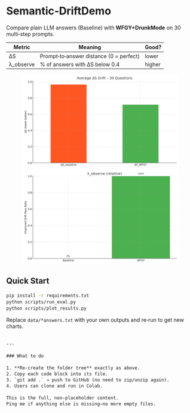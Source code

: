 # Semantic‑DriftDemo

Compare plain LLM answers (Baseline) with **WFGY+DrunkMode** on 30 multi‑step prompts.

| Metric | Meaning | Good? |
|--------|---------|-------|
| ΔS | Prompt‑to‑answer distance (0 = perfect) | lower |
| λ_observe | % of answers with ΔS below 0.4 | higher |

<div align="center">
  <img src="images/drift_comparison.png" width="420"/>
  <img src="images/lambda_pass.png"  width="420"/>
</div>

## Quick Start

```bash
pip install -r requirements.txt
python scripts/run_eval.py
python scripts/plot_results.py
````

Replace `data/*answers.txt` with your own outputs and re‑run to get new charts.

```

---

### What to do

1. **Re‑create the folder tree** exactly as above.  
2. Copy each code block into its file.  
3. `git add .` → push to GitHub (no need to zip/unzip again).  
4. Users can clone and run in Colab.

This is the full, non‑placeholder content.  
Ping me if anything else is missing—no more empty files.
```
